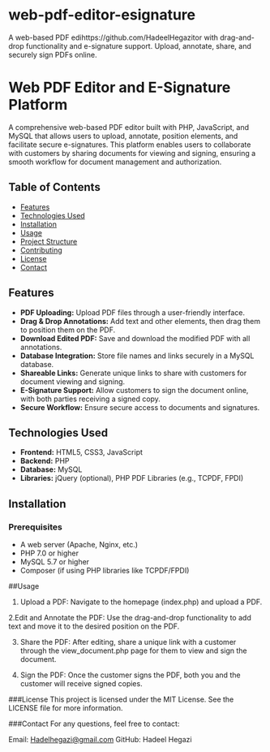 # web-pdf-editor-esignature
A web-based PDF edihttps://github.com/HadeelHegazitor with drag-and-drop functionality and e-signature support. Upload, annotate, share, and securely sign PDFs online.

# Web PDF Editor and E-Signature Platform

A comprehensive web-based PDF editor built with PHP, JavaScript, and MySQL that allows users to upload, annotate, position elements, and facilitate secure e-signatures. This platform enables users to collaborate with customers by sharing documents for viewing and signing, ensuring a smooth workflow for document management and authorization.

## Table of Contents

- [Features](#features)
- [Technologies Used](#technologies-used)
- [Installation](#installation)
- [Usage](#usage)
- [Project Structure](#project-structure)
- [Contributing](#contributing)
- [License](#license)
- [Contact](#contact)

## Features

- **PDF Uploading:** Upload PDF files through a user-friendly interface.
- **Drag & Drop Annotations:** Add text and other elements, then drag them to position them on the PDF.
- **Download Edited PDF:** Save and download the modified PDF with all annotations.
- **Database Integration:** Store file names and links securely in a MySQL database.
- **Shareable Links:** Generate unique links to share with customers for document viewing and signing.
- **E-Signature Support:** Allow customers to sign the document online, with both parties receiving a signed copy.
- **Secure Workflow:** Ensure secure access to documents and signatures.

## Technologies Used

- **Frontend:** HTML5, CSS3, JavaScript
- **Backend:** PHP
- **Database:** MySQL
- **Libraries:** jQuery (optional), PHP PDF Libraries (e.g., TCPDF, FPDI)

## Installation

### Prerequisites

- A web server (Apache, Nginx, etc.)
- PHP 7.0 or higher
- MySQL 5.7 or higher
- Composer (if using PHP libraries like TCPDF/FPDI)


##Usage
1. Upload a PDF:
Navigate to the homepage (index.php) and upload a PDF.

2.Edit and Annotate the PDF:
Use the drag-and-drop functionality to add text and move it to the desired position on the PDF.

3. Share the PDF:
After editing, share a unique link with a customer through the view_document.php page for them to view and sign the document.

4. Sign the PDF:
Once the customer signs the PDF, both you and the customer will receive signed copies.


###License
This project is licensed under the MIT License. See the LICENSE file for more information.

###Contact
For any questions, feel free to contact:

Email: Hadelhegazi@gmail.com
GitHub: Hadeel Hegazi
